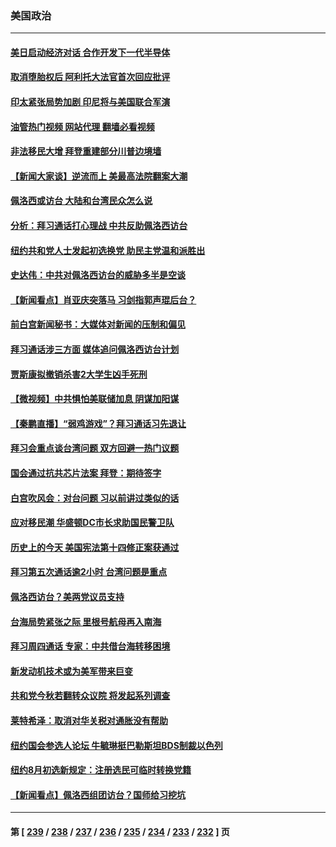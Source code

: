 ### 美国政治
---
#### [美日启动经济对话 合作开发下一代半导体](../../pages/ncid1078159/n13791852.md?07300445) 
#### [取消堕胎权后 阿利托大法官首次回应批评](../../pages/ncid1078159/n13791846.md?07300445) 
#### [印太紧张局势加剧 印尼将与美国联合军演](../../pages/ncid1078159/n13791809.md?07300445) 
#### [油管热门视频 网站代理 翻墙必看视频](http://209.222.30.114:81/youtube.html?07300445)
#### [非法移民大增 拜登重建部分川普边境墙](../../pages/ncid1078159/n13791708.md?07300445) 
#### [【新闻大家谈】逆流而上 美最高法院翻案大潮](../../pages/ncid1078159/n13791225.md?07300445) 
#### [佩洛西或访台 大陆和台湾民众怎么说](../../pages/ncid1078159/n13791691.md?07300445) 
#### [分析：拜习通话打心理战 中共反助佩洛西访台](../../pages/ncid1078159/n13791491.md?07300445) 
#### [纽约共和党人士发起初选换党 助民主党温和派胜出](../../pages/ncid1078159/n13791393.md?07300445) 
#### [史达伟：中共对佩洛西访台的威胁多半是空谈](../../pages/ncid1078159/n13791358.md?07300445) 
#### [【新闻看点】肖亚庆突落马 习剑指郭声琨后台？](../../pages/ncid1078159/n13791209.md?07300445) 
#### [前白宫新闻秘书：大媒体对新闻的压制和偏见](../../pages/ncid1078159/n13791290.md?07300445) 
#### [拜习通话涉三方面 媒体追问佩洛西访台计划](../../pages/ncid1078159/n13791239.md?07300445) 
#### [贾斯康拟撤销杀害2大学生凶手死刑](../../pages/ncid1078159/n13791228.md?07300445) 
#### [【微视频】中共惧怕美联储加息 阴谋加阳谋](../../pages/ncid1078159/n13790956.md?07300445) 
#### [【秦鹏直播】“弱鸡游戏”？拜习通话习先退让](../../pages/ncid1078159/n13791189.md?07300445) 
#### [拜习会重点谈台湾问题 双方回避一热门议题](../../pages/ncid1078159/n13791175.md?07300445) 
#### [国会通过抗共芯片法案 拜登：期待签字](../../pages/ncid1078159/n13791153.md?07300445) 
#### [白宫吹风会：对台问题 习以前讲过类似的话](../../pages/ncid1078159/n13791127.md?07300445) 
#### [应对移民潮 华盛顿DC市长求助国民警卫队](../../pages/ncid1078159/n13791184.md?07300445) 
#### [历史上的今天 美国宪法第十四修正案获通过](../../pages/ncid1078159/n13791032.md?07300445) 
#### [拜习第五次通话逾2小时 台湾问题是重点](../../pages/ncid1078159/n13791055.md?07300445) 
#### [佩洛西访台？美两党议员支持](../../pages/ncid1078159/n13791014.md?07300445) 
#### [台海局势紧张之际 里根号航母再入南海](../../pages/ncid1078159/n13791053.md?07300445) 
#### [拜习周四通话 专家：中共借台海转移困境](../../pages/ncid1078159/n13791016.md?07300445) 
#### [新发动机技术或为美军带来巨变](../../pages/ncid1078159/n13790662.md?07300445) 
#### [共和党今秋若翻转众议院 将发起系列调查](../../pages/ncid1078159/n13790822.md?07300445) 
#### [莱特希泽：取消对华关税对通胀没有帮助](../../pages/ncid1078159/n13790738.md?07300445) 
#### [纽约国会参选人论坛 牛毓琳挺巴勒斯坦BDS制裁以色列](../../pages/ncid1078159/n13790602.md?07300445) 
#### [纽约8月初选新规定：注册选民可临时转换党籍](../../pages/ncid1078159/n13790600.md?07300445) 
#### [【新闻看点】佩洛西组团访台？国师给习挖坑](../../pages/ncid1078159/n13790313.md?07300445) 

---
#### 第 [ [239](./239.md?07300445) / [238](./238.md?07300445) / [237](./237.md?07300445) / [236](./236.md?07300445) / [235](./235.md?07300445) / [234](./234.md?07300445) / [233](./233.md?07300445) / [232](./232.md?07300445) ] 页
